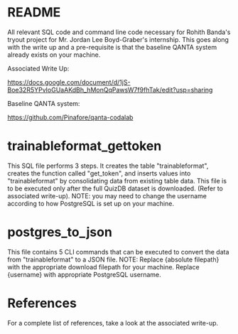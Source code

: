 # README
All relevant SQL code and command line code necessary for Rohith Banda's tryout project for Mr. Jordan Lee Boyd-Graber's internship. This goes along with the write up and a pre-requisite is that the baseline QANTA system already exists on your machine.

Associated Write Up:

https://docs.google.com/document/d/1jS-Boe32R5YPvIoGUaAKdBh_hMonQqPawsW7f9fhTak/edit?usp=sharing

Baseline QANTA system:

https://github.com/Pinafore/qanta-codalab

# trainableformat_gettoken
This SQL file performs 3 steps. It creates the table "trainableformat", creates the function called "get_token", and inserts values into "trainableformat" by consolidating data from existing table data. This file is to be executed only after the full QuizDB dataset is downloaded. (Refer to associated write-up). NOTE: you may need to change the username according to how PostgreSQL is set up on your machine.

# postgres_to_json
This file contains 5 CLI commands that can be executed to convert the data from "trainableformat" to a JSON file. NOTE: Replace {absolute filepath} with the appropriate download filepath for your machine. Replace {username} with appropriate PostgreSQL username.

# References
For a complete list of references, take a look at the associated write-up.
